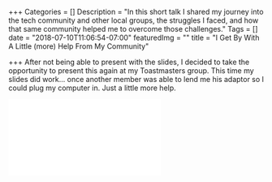 +++
Categories = []
Description = "In this short talk I shared my journey into the tech community and other local groups, the struggles I faced, and how that same community helped me to overcome those challenges."
Tags = []
date = "2018-07-10T11:06:54-07:00"
featuredImg = ""
title = "I Get By With A Little (more) Help From My Community"

+++
After not being able to present with the slides, I decided to take the opportunity to present this again at my Toastmasters group. This time my slides did work... once another member was able to lend me his adaptor so I could plug my computer in. Just a little more help.

<iframe src="//slides.com/michellejl/i-get-by-with-a-little-help-from-my-community/embed"  class="talk-slides" scrolling="no" frameborder="0" webkitallowfullscreen mozallowfullscreen allowfullscreen></iframe>
